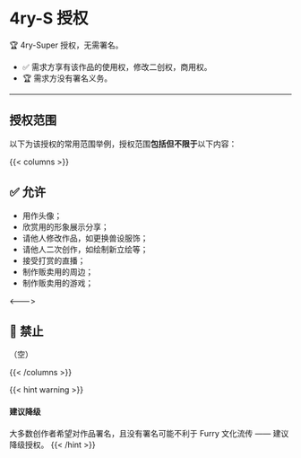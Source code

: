 

# 4ry-S 授权
🏆 4ry-Super 授权，无需署名。

- ✅ 需求方享有该作品的使用权，修改二创权，商用权。
- 🏆 需求方没有署名义务。

---


## 授权范围
以下为该授权的常用范围举例，授权范围**包括但不限于**以下内容：

{{< columns >}}
## ✅ 允许
- 用作头像；
- 欣赏用的形象展示分享；
- 请他人修改作品，如更换兽设服饰；
- 请他人二次创作，如绘制新立绘等；
- 接受打赏的直播；
- 制作贩卖用的周边；
- 制作贩卖用的游戏；

<--->

## 🚫 禁止

（空）

{{< /columns >}}

{{< hint warning >}}
#### 建议降级
大多数创作者希望对作品署名，且没有署名可能不利于 Furry 文化流传 —— 建议降级授权。
{{< /hint >}}
